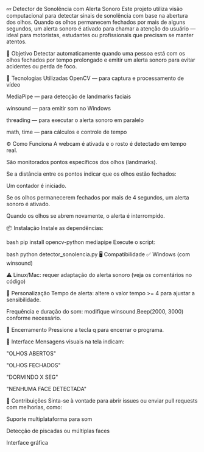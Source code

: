 💤 Detector de Sonolência com Alerta Sonoro
Este projeto utiliza visão computacional para detectar sinais de sonolência com base na abertura dos olhos. Quando os olhos permanecem fechados por mais de alguns segundos, um alerta sonoro é ativado para chamar a atenção do usuário — ideal para motoristas, estudantes ou profissionais que precisam se manter atentos.

🎯 Objetivo
Detectar automaticamente quando uma pessoa está com os olhos fechados por tempo prolongado e emitir um alerta sonoro para evitar acidentes ou perda de foco.

🧠 Tecnologias Utilizadas
OpenCV — para captura e processamento de vídeo

MediaPipe — para detecção de landmarks faciais

winsound — para emitir som no Windows

threading — para executar o alerta sonoro em paralelo

math, time — para cálculos e controle de tempo

⚙️ Como Funciona
A webcam é ativada e o rosto é detectado em tempo real.

São monitorados pontos específicos dos olhos (landmarks).

Se a distância entre os pontos indicar que os olhos estão fechados:

Um contador é iniciado.

Se os olhos permanecerem fechados por mais de 4 segundos, um alerta sonoro é ativado.

Quando os olhos se abrem novamente, o alerta é interrompido.

📦 Instalação
Instale as dependências:

bash
pip install opencv-python mediapipe
Execute o script:

bash
python detector_sonolencia.py
🖥️ Compatibilidade
✅ Windows (com winsound)

⚠️ Linux/Mac: requer adaptação do alerta sonoro (veja os comentários no código)

🔔 Personalização
Tempo de alerta: altere o valor tempo >= 4 para ajustar a sensibilidade.

Frequência e duração do som: modifique winsound.Beep(2000, 3000) conforme necessário.

🛑 Encerramento
Pressione a tecla q para encerrar o programa.

📸 Interface
Mensagens visuais na tela indicam:

"OLHOS ABERTOS"

"OLHOS FECHADOS"

"DORMINDO X SEG"

"NENHUMA FACE DETECTADA"

🤝 Contribuições
Sinta-se à vontade para abrir issues ou enviar pull requests com melhorias, como:

Suporte multiplataforma para som

Detecção de piscadas ou múltiplas faces

Interface gráfica
